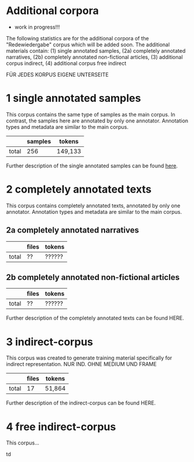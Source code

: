 # Additional corpora

- work in progress!!!

The following statistics are for the additional corpora of the "Redewiedergabe" corpus which will be added soon.
The additional materials contain: (1) single annotated samples, (2a) completely annotated narratives, (2b) completely annotated non-fictional articles, (3) additional corpus indirect, (4) additional corpus free indirect

FÜR JEDES KORPUS EIGENE UNTERSEITE

# 1 single annotated samples

This corpus contains the same type of samples as the main corpus. In contrast, the samples here are annotated by only one annotator. Annotation types and metadata are similar to the main corpus.

|        | samples | tokens |
|--------|---------|--------|
| total  | 256     | 149,133|

Further description of the single annotated samples can be found [here](https://github.com/redewiedergabe/corpus/blob/master/resources/docs/single_annotated_samples.md).

# 2 completely annotated texts

This corpus contains completely annotated texts, annotated by only one annotator. Annotation types and metadata are similar to the main corpus.

## 2a completely annotated narratives

|       | files | tokens |
|-------|-------|--------|
| total | ??    | ?????? |

## 2b completely annotated non-fictional articles

|       | files | tokens |
|-------|-------|--------|
| total | ??    | ?????? |

Further description of the completely annotated texts can be found HERE.

# 3 indirect-corpus

This corpus was created to generate training material specifically for indirect representation. NUR IND. OHNE MEDIUM UND FRAME

|       | files | tokens |
|-------|-------|--------|
| total | 17    | 51,864 |

Further description of the indirect-corpus can be found HERE.

# 4 free indirect-corpus

This corpus...

td

